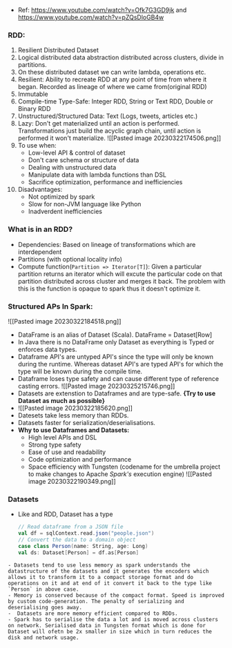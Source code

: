 - Ref: https://www.youtube.com/watch?v=Ofk7G3GD9jk and https://www.youtube.com/watch?v=pZQsDloGB4w
### RDD:
1. Resilient Distributed Dataset
2. Logical distributed data abstraction distributed across clusters, divide in partitions.
3. On these distributed dataset we can write lambda, operations etc.
4. Resilient: Ability to recreate RDD at any point of time from where it began. Recorded as lineage of where we came from(original RDD)
5. Immutable
6. Compile-time Type-Safe: Integer RDD, String or Text RDD, Double or Binary RDD
7. Unstructured/Structured Data: Text (Logs, tweets, articles etc.)
8. Lazy: Don't get materialized until an action is performed. Transformations just build the acyclic graph chain, until action is performed it won't materialize.
   ![[Pasted image 20230322174506.png]]
9. To use when:
   -  Low-level API & control of dataset
   - Don't care schema or structure of data
   - Dealing with unstructured data
   - Manipulate data with lambda functions than DSL
   - Sacrifice optimization, performance and inefficiencies
10. Disadvantages:
    - Not optimized by spark
    - Slow for non-JVM language like Python
    - Inadverdent inefficiencies

### What is in an RDD?
- Dependencies: Based on lineage of transformations which are interdependent
- Partitions (with optional locality info)
- Compute function(`Partition => Iterator[T]`): Given a particular partition returns an iterator which will excute the particular code on that partition distributed across cluster and merges it back.
  The problem with this is the function is opaque to spark thus it doesn't optimize it.

### Structured APs In Spark:
![[Pasted image 20230322184518.png]]
- DataFrame is an alias of Dataset (Scala). DataFrame = Dataset[Row]
- In Java there is no DataFrame only Dataset as everything is Typed or enforces data types.
- Dataframe API's are untyped API's since the type will only be known during the runtime. Whereas dataset API's are typed API's for which the type will be known during the compile time.
- Dataframe loses type safety and can cause different type of reference casting errors.
  ![[Pasted image 20230325215746.png]]
- Datasets are extenstion to Dataframes and are type-safe. **{Try to use Dataset as much as possible}**
- ![[Pasted image 20230322185620.png]]
- Datesets take less memory than RDDs.
- Datasets faster for serialization/deserialisations.
- **Why to use Dataframes and Datasets:**
   - High level APIs and DSL
   - Strong type safety
   - Ease of use and readability
   - Code optimization and performance
   - Space efficiency with Tungsten (codename for the umbrella project to make changes to Apache _Spark's_ execution engine)
![[Pasted image 20230322190349.png]]

### Datasets
- Like and RDD, Dataset has a type
  ```scala
  // Read dataframe from a JSON file
  val df = sqlContext.read.json("people.json")
  // Convert the data to a domain object
  case class Person(name: String, age: Long)
  val ds: Dataset[Person] = df.as[Person]
```
- Datasets tend to use less memory as spark understands the datastructure of the datasets and it generates the encoders which allows it to transform it to a compact storage format and do operations on it and at end of it convert it back to the type like `Person` in above case.
- Memory is conserved because of the compact format. Speed is improved by custom code-generation. The penalty of serializing and deserialising goes away.
-  Datasets are more memory efficient compared to RDDs.
- Spark has to serialise the data a lot and is moved across clusters on network. Serialised data in Tungsten format which is done for Dataset will ofetn be 2x smaller in size which in turn reduces the disk and network usage.